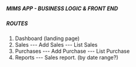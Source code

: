 ##### MIMS APP - BUSINESS LOGIC & FRONT END #####

##### ROUTES #####
1. Dashboard (landing page)
2. Sales
--- Add Sales
--- List Sales
3. Purchases
--- Add Purchase
--- List Purchase
4. Reports
--- Sales report. (by date range?)